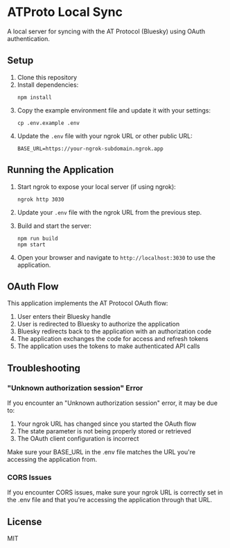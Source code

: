 # ATProto Local Sync

A local server for syncing with the AT Protocol (Bluesky) using OAuth authentication.

## Setup

1. Clone this repository
2. Install dependencies:
   ```
   npm install
   ```
3. Copy the example environment file and update it with your settings:
   ```
   cp .env.example .env
   ```
4. Update the `.env` file with your ngrok URL or other public URL:
   ```
   BASE_URL=https://your-ngrok-subdomain.ngrok.app
   ```

## Running the Application

1. Start ngrok to expose your local server (if using ngrok):
   ```
   ngrok http 3030
   ```

2. Update your `.env` file with the ngrok URL from the previous step.

3. Build and start the server:
   ```
   npm run build
   npm start
   ```

4. Open your browser and navigate to `http://localhost:3030` to use the application.

## OAuth Flow

This application implements the AT Protocol OAuth flow:

1. User enters their Bluesky handle
2. User is redirected to Bluesky to authorize the application
3. Bluesky redirects back to the application with an authorization code
4. The application exchanges the code for access and refresh tokens
5. The application uses the tokens to make authenticated API calls

## Troubleshooting

### "Unknown authorization session" Error

If you encounter an "Unknown authorization session" error, it may be due to:

1. Your ngrok URL has changed since you started the OAuth flow
2. The state parameter is not being properly stored or retrieved
3. The OAuth client configuration is incorrect

Make sure your BASE_URL in the .env file matches the URL you're accessing the application from.

### CORS Issues

If you encounter CORS issues, make sure your ngrok URL is correctly set in the .env file and that you're accessing the application through that URL.

## License

MIT 